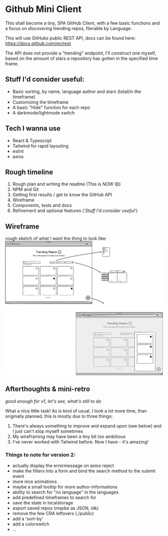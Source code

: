 # Github Mini Client

This shall become a tiny, SPA GitHub Client, with a few basic functions and a focus on _discovering_ trending repos, filerable by Language.

This will use GitHubs public REST API, docs can be found here:  
https://docs.github.com/en/rest

The API does not provide a "trending" endpoint, I'll construct one myself, based on the amount of stars a repository has gotten in the specified time frame.


## Stuff I'd consider useful:
- Basic sorting, by name, language author and stars (total/in the timeframe)
- Customizing the timeframe
- A basic "Hide" function for each repo
- A darkmode/lightmode switch

## Tech I wanna use
- React & Typescript
- Tailwind for rapid layouting
- eslint
- axios

## Rough timeline
1. Rough plan and writing the readme (This is _NOW_ 😋)
2. NPM and Git
3. Getting first results / get to know the GitHub API
4. Wireframe
5. Components, tests and docs
6. Refinement and optional features (_'Stuff I'd consider useful'_)

## Wireframe
rough sketch of what I want the thing to look like:
![Image of the Wireframe](./wireframe.png)

## Afterthoughts & mini-retro
_good enough for v1, let's see, what's still to do_

What a nice little task! As is kind of usual, I took a lot more time, than originally planned. this is mostly due to three things:
1. There's always something to improve and expand upon (see below) and I just can't stop myself sometimes
2. My wireframing may have been a tiny bit too ambitious
3. I've never worked with Tailwind before. Now I have - it's amazing!

### Things to note for version 2:
- actually display the errormessage on axios reject
- make the filters into a form and bind the search method to the submit event
- more nice animations
- maybe a small tooltip for more author-informations
- ability to search for "no language" in the languages
- add predefined timeframes to search for
- save the state in localstorage
- export saved repos (maybe as JSON, idk)
- remove the few CRA leftovers (./public)
- add a 'sort-by'
- add a colorswitch
- ...